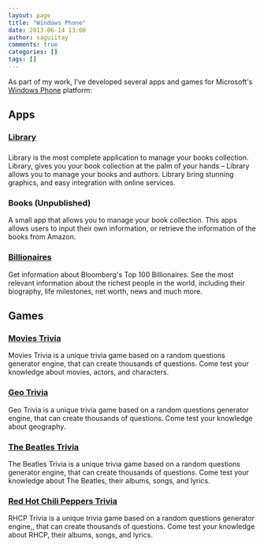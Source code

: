 ```yaml
---
layout: page
title: "Windows Phone"
date: 2013-06-14 13:00
author: saguiitay
comments: true
categories: []
tags: []
---
```

As part of my work, I've developed several apps and games for Microsoft's [Windows Phone](http://www.windowsphone.com "Windows Phone") platform:

Apps
----

### 

### [Library](http://itaysagui.wordpress.com/windows-phone/library/ "Library")

### 

Library is the most complete application to manage your books collection. Library, gives you your book collection at the palm of your hands – Library allows you to manage your books and authors. Library bring stunning graphics, and easy integration with online services.

### 

### Books (Unpublished)

A small app that allows you to manage your book collection. This apps allows users to input their own information, or retrieve the information of the books from Amazon.

### [Billionaires](http://itaysagui.wordpress.com/windows-phone/billionaires/ "Billionaires")

Get information about Bloomberg's Top 100 Billionaires. See the most relevant information about the richest people in the world, including their biography, life milestones, net worth, news and much more.

Games
-----

### [Movies Trivia](http://itaysagui.wordpress.com/windows-phone/trivia-games/movies-trivia/ "Movies Trivia")

Movies Trivia is a unique trivia game based on a random questions generator engine, that can create thousands of questions. Come test your knowledge about movies, actors, and characters.

### [Geo Trivia](http://itaysagui.wordpress.com/windows-phone/trivia-games/geo-trivia/ "Geo Trivia")

Geo Trivia is a unique trivia game based on a random questions generator engine, that can create thousands of questions. Come test your knowledge about geography.

### [The Beatles Trivia](http://itaysagui.wordpress.com/windows-phone/trivia-games/the-beatles-trivia/ "The Beatles Trivia")

The Beatles Trivia is a unique trivia game based on a random questions generator engine, that can create thousands of questions. Come test your knowledge about The Beatles, their albums, songs, and lyrics.

### [Red Hot Chili Peppers Trivia](http://itaysagui.wordpress.com/windows-phone/trivia-games/rhcp-trivia/ "RHCP Trivia")

RHCP Trivia is a unique trivia game based on a random questions generator engine,, that can create thousands of questions. Come test your knowledge about RHCP, their albums, songs, and lyrics.


